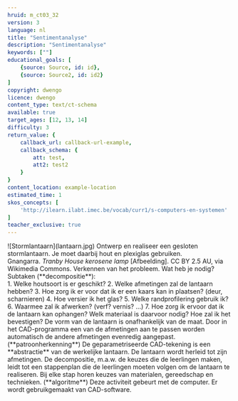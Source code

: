 ```yaml
---
hruid: m_ct03_32
version: 3
language: nl
title: "Sentimentanalyse"
description: "Sentimentanalyse"
keywords: [""]
educational_goals: [
    {source: Source, id: id}, 
    {source: Source2, id: id2}
]
copyright: dwengo
licence: dwengo
content_type: text/ct-schema
available: true
target_ages: [12, 13, 14]
difficulty: 3
return_value: {
    callback_url: callback-url-example,
    callback_schema: {
        att: test,
        att2: test2
    }
}
content_location: example-location
estimated_time: 1
skos_concepts: [
    'http://ilearn.ilabt.imec.be/vocab/curr1/s-computers-en-systemen'
]
teacher_exclusive: true
---
```


<context>
![Stormlantaarn](lantaarn.jpg) Ontwerp en realiseer een gesloten stormlantaarn. Je moet daarbij hout en plexiglas gebruiken.  <br>
Gnangarra. <em>Tranby House kerosene lamp</em> [Afbeelding]. CC BY 2.5 AU, via Wikimedia Commons.
</div>
</context>
<decomposition>
Verkennen van het probleem. Wat heb je nodig? <br> Subtaken (**decompositie**):<br>
1. Welke houtsoort is er geschikt?
2. Welke afmetingen zal de lantaarn hebben?
3. Hoe zorg ik er voor dat ik er een kaars kan in plaatsen? (deur, scharnieren)   
4. Hoe versier ik het glas?
5. Welke randprofilering gebruik ik?
6. Waarmee zal ik afwerken? (verf? vernis? ...) 
7. Hoe zorg ik ervoor dat ik de lantaarn kan ophangen? Welk materiaal is daarvoor nodig? Hoe zal ik het bevestigen? 
</decomposition>
<patternRecognition>
De vorm van de lantaarn is onafhankelijk van de maat. Door in het CAD-programma een van de afmetingen aan te passen worden automatisch de andere afmetingen evenredig aangepast. (**patroonherkenning**)
</patternRecognition>
<abstraction>
De geparametriseerde CAD-tekening is een **abstractie** van de werkelijke lantaarn. De lantaarn wordt herleid tot zijn afmetingen. 
</abstraction>
<algorithms>
De decompositie, m.a.w. de keuzes die de leerlingen maken, leidt tot een stappenplan die de leerlingen moeten volgen om de lantaarn te realiseren. Bij elke stap horen keuzes van materialen, gereedschap en technieken. (**algoritme**) 
</algorithms>
<implementation>
Deze activiteit gebeurt met de computer. Er wordt gebruikgemaakt van CAD-software.
</implementation>

